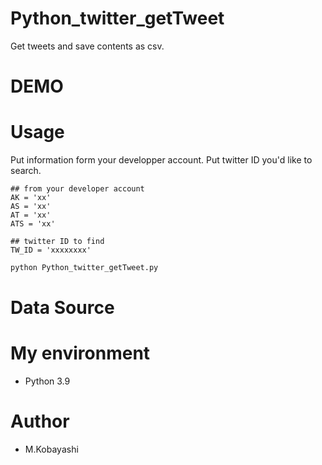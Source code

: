 # Python_twitter_getTweet

Get tweets and save contents as csv.

# DEMO


# Usage

Put information form your developper account.
Put twitter ID you'd like to search.
```
## from your developer account
AK = 'xx'
AS = 'xx'
AT = 'xx'
ATS = 'xx'

## twitter ID to find
TW_ID = 'xxxxxxxx'
```

```bash
python Python_twitter_getTweet.py
```

# Data Source


# My environment

* Python 3.9

# Author

* M.Kobayashi